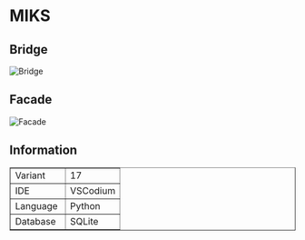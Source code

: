 # MIKS

## Bridge
![Bridge]()

## Facade
![Facade]()

## Information
<table style="width: 100%;" border="1">
    <tbody>
        <tr>
            <td style="width: 50%;">Variant<br></td>
            <td style="width: 50%;">17<br></td>
        </tr>
        <tr>
            <td style="width: 50%;">IDE<br></td>
            <td style="width: 50%;">VSCodium<br></td>
        </tr>
        <tr>
            <td style="width: 50%;">Language<br></td>
            <td style="width: 50%;">Python<br></td>
        </tr>
        <tr>
            <td style="width: 50%;">Database<br></td>
            <td style="width: 50%;">SQLite<br></td>
        </tr>
    </tbody>
</table>
